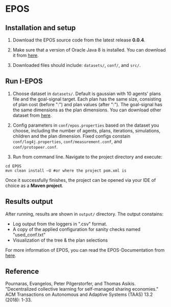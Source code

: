 # EPOS

## Installation and setup

1. Download the EPOS source code from the latest release **0.0.4**.

2. Make sure that a version of Oracle Java 8 is installed. You can download it from [here](http://www.oracle.com/technetwork/java/javase/downloads/index.html).

3. Downloaded files should include: `datasets/`, `conf/`, and `src/`.

## Run I-EPOS

1. Choose dataset in `datasets/`. Default is gaussian with 10 agents' plans file and the goal-signal target. Each plan has the same size, consisting of plan cost (before ":") and plan values (after ":"). The goal-signal has the same dimensions as the plan dimensions. You can download other dataset from [here](https://figshare.com/articles/dataset/Agent-based_Planning_Portfolio/7806548). 

2. Config parameters in `conf/epos.properties` based on the dataset you choose, including the number of agents, plans, iterations, simulations, children and the plan dimension. Fixed configs constain `conf/log4j.properties`, `conf/measurement.conf`, and `conf/protopeer.conf`.

3. Run from command line. Navigate to the project directory and execute:

```
cd EPOS
mvn clean install –U #or where the project pom.xml is
```
Once it successfully finishes, the project can be opened via your IDE of choice as a **Maven project**.

## Results output

After running, results are shown in `output/` directory. The output constains:
- Log output from the loggers in ".csv" format.
- A copy of the applied configuration for sanity checks named "used_conf.txt"
- Visualization of the tree & the plan selections

For more information of EPOS, you can read the EPOS-Documentation from [here](https://github.com/epournaras/EPOS-Documentation).

## Reference
Pournaras, Evangelos, Peter Pilgerstorfer, and Thomas Asikis. "Decentralized collective learning for self-managed sharing economies." ACM Transactions on Autonomous and Adaptive Systems (TAAS) 13.2 (2018): 1-33.
